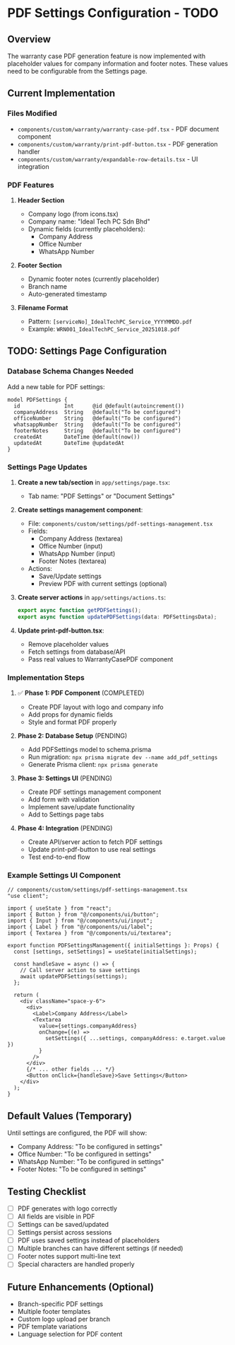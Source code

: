 # PDF Settings Configuration - TODO

## Overview

The warranty case PDF generation feature is now implemented with placeholder values for company information and footer notes. These values need to be configurable from the Settings page.

## Current Implementation

### Files Modified

- `components/custom/warranty/warranty-case-pdf.tsx` - PDF document component
- `components/custom/warranty/print-pdf-button.tsx` - PDF generation handler
- `components/custom/warranty/expandable-row-details.tsx` - UI integration

### PDF Features

1. **Header Section**

   - Company logo (from icons.tsx)
   - Company name: "Ideal Tech PC Sdn Bhd"
   - Dynamic fields (currently placeholders):
     - Company Address
     - Office Number
     - WhatsApp Number

2. **Footer Section**

   - Dynamic footer notes (currently placeholder)
   - Branch name
   - Auto-generated timestamp

3. **Filename Format**
   - Pattern: `[serviceNo]_IdealTechPC_Service_YYYYMMDD.pdf`
   - Example: `WRN001_IdealTechPC_Service_20251018.pdf`

## TODO: Settings Page Configuration

### Database Schema Changes Needed

Add a new table for PDF settings:

```prisma
model PDFSettings {
  id              Int      @id @default(autoincrement())
  companyAddress  String   @default("To be configured")
  officeNumber    String   @default("To be configured")
  whatsappNumber  String   @default("To be configured")
  footerNotes     String   @default("To be configured")
  createdAt       DateTime @default(now())
  updatedAt       DateTime @updatedAt
}
```

### Settings Page Updates

1. **Create a new tab/section** in `app/settings/page.tsx`:

   - Tab name: "PDF Settings" or "Document Settings"

2. **Create settings management component**:

   - File: `components/custom/settings/pdf-settings-management.tsx`
   - Fields:
     - Company Address (textarea)
     - Office Number (input)
     - WhatsApp Number (input)
     - Footer Notes (textarea)
   - Actions:
     - Save/Update settings
     - Preview PDF with current settings (optional)

3. **Create server actions** in `app/settings/actions.ts`:

   ```typescript
   export async function getPDFSettings();
   export async function updatePDFSettings(data: PDFSettingsData);
   ```

4. **Update print-pdf-button.tsx**:
   - Remove placeholder values
   - Fetch settings from database/API
   - Pass real values to WarrantyCasePDF component

### Implementation Steps

1. ✅ **Phase 1: PDF Component** (COMPLETED)

   - Create PDF layout with logo and company info
   - Add props for dynamic fields
   - Style and format PDF properly

2. **Phase 2: Database Setup** (PENDING)

   - Add PDFSettings model to schema.prisma
   - Run migration: `npx prisma migrate dev --name add_pdf_settings`
   - Generate Prisma client: `npx prisma generate`

3. **Phase 3: Settings UI** (PENDING)

   - Create PDF settings management component
   - Add form with validation
   - Implement save/update functionality
   - Add to Settings page tabs

4. **Phase 4: Integration** (PENDING)
   - Create API/server action to fetch PDF settings
   - Update print-pdf-button to use real settings
   - Test end-to-end flow

### Example Settings UI Component

```tsx
// components/custom/settings/pdf-settings-management.tsx
"use client";

import { useState } from "react";
import { Button } from "@/components/ui/button";
import { Input } from "@/components/ui/input";
import { Label } from "@/components/ui/label";
import { Textarea } from "@/components/ui/textarea";

export function PDFSettingsManagement({ initialSettings }: Props) {
  const [settings, setSettings] = useState(initialSettings);

  const handleSave = async () => {
    // Call server action to save settings
    await updatePDFSettings(settings);
  };

  return (
    <div className="space-y-6">
      <div>
        <Label>Company Address</Label>
        <Textarea
          value={settings.companyAddress}
          onChange={(e) =>
            setSettings({ ...settings, companyAddress: e.target.value })
          }
        />
      </div>
      {/* ... other fields ... */}
      <Button onClick={handleSave}>Save Settings</Button>
    </div>
  );
}
```

## Default Values (Temporary)

Until settings are configured, the PDF will show:

- Company Address: "To be configured in settings"
- Office Number: "To be configured in settings"
- WhatsApp Number: "To be configured in settings"
- Footer Notes: "To be configured in settings"

## Testing Checklist

- [ ] PDF generates with logo correctly
- [ ] All fields are visible in PDF
- [ ] Settings can be saved/updated
- [ ] Settings persist across sessions
- [ ] PDF uses saved settings instead of placeholders
- [ ] Multiple branches can have different settings (if needed)
- [ ] Footer notes support multi-line text
- [ ] Special characters are handled properly

## Future Enhancements (Optional)

- Branch-specific PDF settings
- Multiple footer templates
- Custom logo upload per branch
- PDF template variations
- Language selection for PDF content
